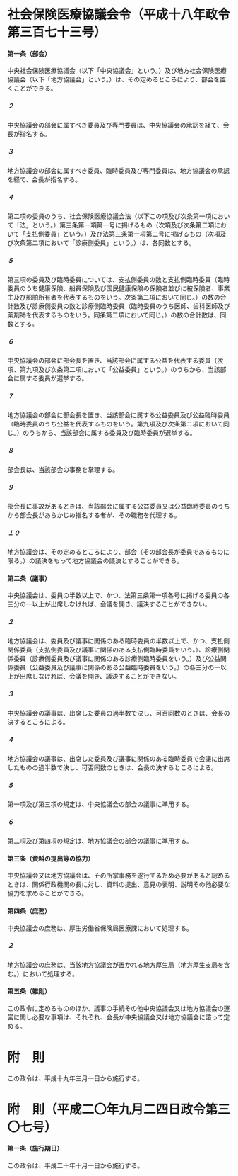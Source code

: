 # 社会保険医療協議会令（平成十八年政令第三百七十三号）
#### 第一条（部会）
中央社会保険医療協議会（以下「中央協議会」という。）及び地方社会保険医療協議会（以下「地方協議会」という。）は、その定めるところにより、部会を置くことができる。
##### ２
中央協議会の部会に属すべき委員及び専門委員は、中央協議会の承認を経て、会長が指名する。
##### ３
地方協議会の部会に属すべき委員、臨時委員及び専門委員は、地方協議会の承認を経て、会長が指名する。
##### ４
第二項の委員のうち、社会保険医療協議会法（以下この項及び次条第一項において「法」という。）第三条第一項第一号に掲げるもの（次項及び次条第二項において「支払側委員」という。）及び法第三条第一項第二号に掲げるもの（次項及び次条第二項において「診療側委員」という。）は、各同数とする。
##### ５
第三項の委員及び臨時委員については、支払側委員の数と支払側臨時委員（臨時委員のうち健康保険、船員保険及び国民健康保険の保険者並びに被保険者、事業主及び船舶所有者を代表するものをいう。次条第二項において同じ。）の数の合計数及び診療側委員の数と診療側臨時委員（臨時委員のうち医師、歯科医師及び薬剤師を代表するものをいう。同条第二項において同じ。）の数の合計数は、同数とする。
##### ６
中央協議会の部会に部会長を置き、当該部会に属する公益を代表する委員（次項、第九項及び次条第二項において「公益委員」という。）のうちから、当該部会に属する委員が選挙する。
##### ７
地方協議会の部会に部会長を置き、当該部会に属する公益委員及び公益臨時委員（臨時委員のうち公益を代表するものをいう。第九項及び次条第二項において同じ。）のうちから、当該部会に属する委員及び臨時委員が選挙する。
##### ８
部会長は、当該部会の事務を掌理する。
##### ９
部会長に事故があるときは、当該部会に属する公益委員又は公益臨時委員のうちから部会長があらかじめ指名する者が、その職務を代理する。
##### １０
地方協議会は、その定めるところにより、部会（その部会長が委員であるものに限る。）の議決をもって地方協議会の議決とすることができる。
#### 第二条（議事）
中央協議会は、委員の半数以上で、かつ、法第三条第一項各号に掲げる委員の各三分の一以上が出席しなければ、会議を開き、議決することができない。
##### ２
地方協議会は、委員及び議事に関係のある臨時委員の半数以上で、かつ、支払側関係委員（支払側委員及び議事に関係のある支払側臨時委員をいう。）、診療側関係委員（診療側委員及び議事に関係のある診療側臨時委員をいう。）及び公益関係委員（公益委員及び議事に関係のある公益臨時委員をいう。）の各三分の一以上が出席しなければ、会議を開き、議決することができない。
##### ３
中央協議会の議事は、出席した委員の過半数で決し、可否同数のときは、会長の決するところによる。
##### ４
地方協議会の議事は、出席した委員及び議事に関係のある臨時委員で会議に出席したものの過半数で決し、可否同数のときは、会長の決するところによる。
##### ５
第一項及び第三項の規定は、中央協議会の部会の議事に準用する。
##### ６
第二項及び第四項の規定は、地方協議会の部会の議事に準用する。
#### 第三条（資料の提出等の協力）
中央協議会又は地方協議会は、その所掌事務を遂行するため必要があると認めるときは、関係行政機関の長に対し、資料の提出、意見の表明、説明その他必要な協力を求めることができる。
#### 第四条（庶務）
中央協議会の庶務は、厚生労働省保険局医療課において処理する。
##### ２
地方協議会の庶務は、当該地方協議会が置かれる地方厚生局（地方厚生支局を含む。）において処理する。
#### 第五条（雑則）
この政令に定めるもののほか、議事の手続その他中央協議会又は地方協議会の運営に関し必要な事項は、それぞれ、会長が中央協議会又は地方協議会に諮って定める。
# 附　則
この政令は、平成十九年三月一日から施行する。
# 附　則（平成二〇年九月二四日政令第三〇七号）
#### 第一条（施行期日）
この政令は、平成二十年十月一日から施行する。
